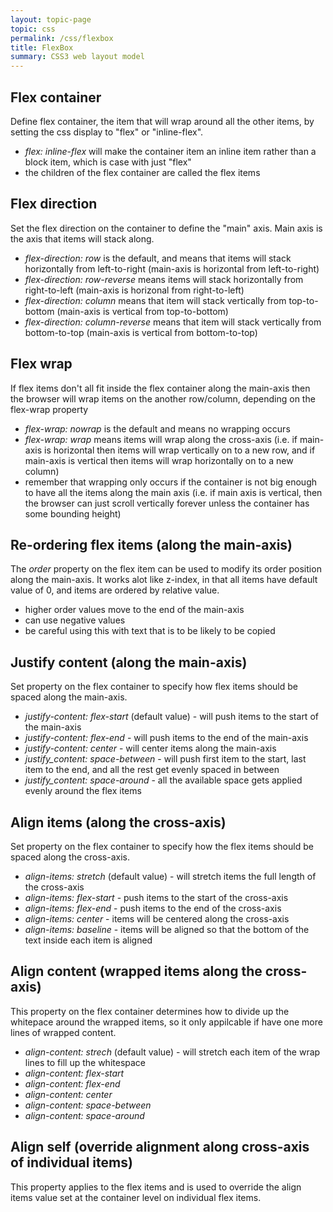 ```yaml
---
layout: topic-page
topic: css
permalink: /css/flexbox
title: FlexBox
summary: CSS3 web layout model
---
```



## Flex container

Define flex container, the item that will wrap around all the other items, by setting the css display to "flex" or "inline-flex". 
* _flex: inline-flex_ will make the container item an inline item rather than a block item, which is case with just "flex"
* the children of the flex container are called the flex items

## Flex direction

Set the flex direction on the container to define the "main" axis. Main axis is the axis that items will stack along.
* _flex-direction: row_ is the default, and means that items will stack horizontally from left-to-right (main-axis is horizontal from left-to-right)
* _flex-direction: row-reverse_ means items will stack horizontally from right-to-left (main-axis is horizonal from right-to-left)
* _flex-direction: column_ means that item will stack vertically from top-to-bottom (main-axis is vertical from top-to-bottom)
* _flex-direction: column-reverse_ means that item will stack vertically from bottom-to-top (main-axis is vertical from bottom-to-top)

## Flex wrap

If flex items don't all fit inside the flex container along the main-axis then the browser will wrap items on the another row/column, depending on the flex-wrap property
* _flex-wrap: nowrap_ is the default and means no wrapping occurs
* _flex-wrap: wrap_ means items will wrap along the cross-axis (i.e. if main-axis is horizontal then items will wrap vertically on to a new row, and if main-axis is vertical then items will wrap horizontally on to a new column)
* remember that wrapping only occurs if the container is not big enough to have all the items along the main axis (i.e. if main axis is vertical, then the browser can just scroll vertically forever unless the container has some bounding height)

## Re-ordering flex items (along the main-axis)

The _order_ property on the flex item can be used to modify its order position along the main-axis. It works alot like z-index, in that all items have default value of 0, and items are ordered by relative value.
* higher order values move to the end of the main-axis
* can use negative values
* be careful using this with text that is to be likely to be copied

## Justify content (along the main-axis)

Set property on the flex container to specify how flex items should be spaced along the main-axis.
* _justify-content: flex-start_ (default value) - will push items to the start of the main-axis
* _justify-content: flex-end_ - will push items to the end of the main-axis
* _justify-content: center_ - will center items along the main-axis
* _justify_content: space-between_ - will push first item to the start, last item to the end, and all the rest get evenly spaced in between
* _justify_content: space-around_ - all the available space gets applied evenly around the flex items

## Align items (along the cross-axis)

Set property on the flex container to specify how the flex items should be spaced along the cross-axis.
* _align-items: stretch_ (default value) - will stretch items the full length of the cross-axis
* _align-items: flex-start_ - push items to the start of the cross-axis
* _align-items: flex-end_ - push items to the end of the cross-axis
* _align-items: center_ - items will be centered along the cross-axis
* _align-items: baseline_ - items will be aligned so that the bottom of the text inside each item is aligned

## Align content (wrapped items along the cross-axis)

This property on the flex container determines how to divide up the whitepace around the wrapped items, so it only appilcable if have one more lines of wrapped content.
* _align-content: strech_ (default value) - will stretch each item of the wrap lines to fill up the whitespace
* _align-content: flex-start_
* _align-content: flex-end_
* _align-content: center_
* _align-content: space-between_
* _align-content: space-around_

## Align self (override alignment along cross-axis of individual items)

This property applies to the flex items and is used to override the align items value set at the container level on individual flex items.

